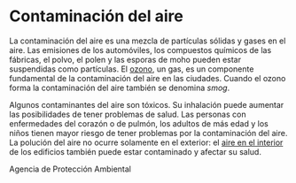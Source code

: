 Contaminación del aire
======================


La contaminación del aire es una mezcla de partículas sólidas y gases en el aire. Las emisiones de los automóviles, los compuestos químicos de las fábricas, el polvo, el polen y las esporas de moho pueden estar suspendidas como partículas. El [ozono](https://medlineplus.gov/spanish/ozone.html), un gas, es un componente fundamental de la contaminación del aire en las ciudades. Cuando el ozono forma la contaminación del aire también se denomina *smog*.


Algunos contaminantes del aire son tóxicos. Su inhalación puede aumentar las posibilidades de tener problemas de salud. Las personas con enfermedades del corazón o de pulmón, los adultos de más edad y los niños tienen mayor riesgo de tener problemas por la contaminación del aire. La polución del aire no ocurre solamente en el exterior: el [aire en el interior](https://medlineplus.gov/spanish/indoorairpollution.html) de los edificios también puede estar contaminado y afectar su salud.


Agencia de Protección Ambiental

